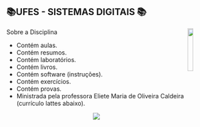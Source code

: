 
## 📚UFES - SISTEMAS DIGITAIS 📚
<img align="right" width="16%" src="https://user-images.githubusercontent.com/80075307/220129072-48d5ff96-a10d-4e0b-9024-9374bee2c0c2.svg">

Sobre a Disciplina
  * Contém aulas.
  * Contém resumos.
  * Contém laboratórios.
  * Contém livros.
  * Contém software (instruções).
  * Contém exercícios.
  * Contém provas.
  * Ministrada pela professora Eliete Maria de Oliveira Caldeira (currículo lattes abaixo).

<div align="center">
    <a href="http://lattes.cnpq.br/8508979665054143" target="_blank"
      ><img
        src="https://img.shields.io/badge/-Currículo Lattes-%230077B5?style=for-the-badge&logo=linkedin&logoColor=white"
        target="_blank"
  </div>




